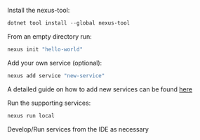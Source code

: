 Install the nexus-tool:
```powershell
dotnet tool install --global nexus-tool
```

From an empty directory run:
```powershell
nexus init "hello-world"
```

Add your own service (optional):
```powershell
nexus add service "new-service"
```
A detailed guide on how to add new services can be found [here](./new-service.md)

Run the supporting services:
```powershell
nexus run local
```

Develop/Run services from the IDE as necessary

